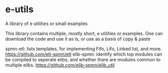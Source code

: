 # e-utils
A library of e utilities or small examples

This library contains multiple, mostly short, e utilities or examples. One can download the code and use it as is, or use as a basis of copy & paste

spmn-etl: 
      lists templates, for implementing Fifo, Lifo, Linked list, and more.
      https://github.com/etl-spmn/etl 
elib-spmn:
      identify which top modules can be compiled to seperate elibs, and whether thare are modules common to multiple elibs.
      https://github.com/elib-spmn/elib_util
      
